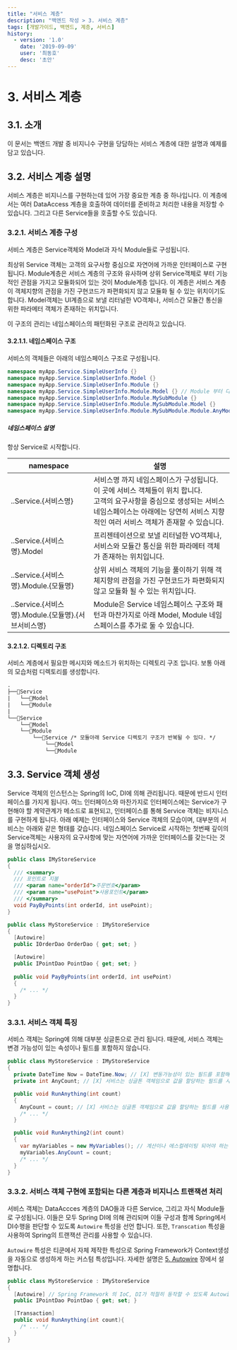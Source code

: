 ```yaml
---
title: "서비스 계층"
description: "백엔드 작성 > 3. 서비스 계층"
tags: [개발가이드, 백엔드, 계층, 서비스]
history:
  - version: '1.0'
    date: '2019-09-09'
    user: '최동호'
    desc: '초안'
---
```

# 3. 서비스 계층

## 3.1. 소개
이 문서는 백엔드 개발 중 비지니수 구현을 당담하는 서비스 계층에 대한 설명과 예제를 담고 있습니다.

## 3.2. 서비스 계층 설명
서비스 계층은 비지니스를 구현하는데 있어 가장 중요한 계층 중 하나입니다.
이 계층에서는 여러 DataAccess 계층을 호출하여 데이터를 준비하고 처리한 내용을 저장할 수 있습니다. 그리고 다른 Service들을 호출할 수도 있습니다.

### 3.2.1. 서비스 계층 구성
서비스 계층은 Service객체와 Model과 자식 Module들로 구성됩니다.

최상위 Service 객체는 고객의 요구사항 중심으로 자연어에 가까운 인터페이스로 구현됩니다.
Module계층은 서비스 계층의 구조와 유사하며 상위 Service객체로 부터 기능적인 관점을 가지고 모듈화되어 있는 것이 Module계층 입니다. 이 계층은 서비스 계층이 객체지향의 관점을 가진 구현코드가 파편화되지 않고 모듈화 될 수 있는 위치이기도 합니다.
Model객체는 UI계층으로 보낼 리터널한 VO객체나, 서비스간 모듈간 통신을 위한 파라메터 객체가 존재하는 위치입니다.

이 구조의 관리는 네임스페이스의 패턴화된 구조로 관리하고 있습니다.

#### 3.2.1.1. 네임스페이스 구조
서비스의 객체들은 아래의 네임스페이스 구조로 구성됩니다.

```cs
namespace myApp.Service.SimpleUserInfo {}
namespace myApp.Service.SimpleUserInfo.Model {}
namespace myApp.Service.SimpleUserInfo.Module {}
namespace myApp.Service.SimpleUserInfo.Module.Model {} // Module 부터 다시 Service의 namespace 패턴을 반복한다
namespace myApp.Service.SimpleUserInfo.Module.MySubModule {}
namespace myApp.Service.SimpleUserInfo.Module.MySubModule.Model {}
namespace myApp.Service.SimpleUserInfo.Module.MySubModule.Module.AnyModules {}
```

##### 네임스페이스 설명
항상 Service로 시작합니다.

| namespace | 설명 |
| --- | --- |
| ..Service.{서비스명} | 서비스명 까지 네임스페이스가 구성됩니다. 이 곳에 서비스 객체들이 위치 합니다.<br/>고객의 요구사항을 중심으로 생성되는 서비스 네임스페이스는 아래에는 당연히 서비스 지향적인 여러 서비스 객체가 존재할 수 있습니다. |
| ..Service.{서비스명}.Model | 프리젠테이션으로 보낼 리터널한 VO객체나, 서비스와 모듈간 통신을 위한 파라메터 객체가 존재하는 위치입니다. |
| ..Service.{서비스명}.Module.{모듈명} | 상위 서비스 객체의 기능을 풀이하기 위해 객체지향의 관점을 가진 구현코드가 파편화되지 않고 모듈화 될 수 있는 위치입니다. |
| ..Service.{서비스명}.Module.{모듈명}.{서브서비스명} | Module은 Service 네임스페이스 구조와 패턴과 마찬가지로 아래 Model, Module 네임스페이스를 추가로 둘 수 있습니다. |

#### 3.2.1.2. 디렉토리 구조
서비스 계층에서 필요한 메시지와 메소드가 위치하는 디렉토리 구조 입니다.
보통 아래의 모습처럼 디렉토리를 생성합니다.

```diff
.
├──📁Service
|   └──📁Model
|   └──📁Module
|
└──📁Service
    └──📁Model
    └──📁Module
        └──📁Service /* 모듈아래 Service 디렉토기 구조가 반복될 수 있다. */
            └──📁Model
            └──📁Module
```

## 3.3. Service 객체 생성
Service 객체의 인스턴스는 Spring의 IoC, DI에 의해 관리됩니다. 때문에 반드시 인터페이스를 가지게 됩니다.
여느 인터페이스와 마찬가지로 인터페이스에는 Service가 구현해야 할 계약관계가 메소드로 표현되고, 인터페이스를 통해 Service 객체는 비지니스를 구현하게 됩니다.
아래 예제는 인터페이스와 Service 객체의 모습이며, 대부분의 서비스는 아래와 같은 형태를 갖습니다.
네임스페이스 Service로 시작하는 첫번째 깊이의 Service객체는 사용자의 요구사항에 맞는 자연어에 가까운 인터페이스를 갖는다는 것을 명심하십시오.
```cs
public class IMyStoreService
{
  /// <summary>
  /// 포인트로 지불
  /// <param name="orderId">주문번호</param>
  /// <param name="usePoint">사용포인트</param>
  /// </summary>
  void PayByPoints(int orderId, int usePoint);
}

public class MyStoreService : IMyStoreService
{
  [Autowire]
  public IOrderDao OrderDao { get; set; }

  [Autowire]
  public IPointDao PointDao { get; set; }
  
  public void PayByPoints(int orderId, int usePoint)
  {
    /* ... */
  }
}
```

### 3.3.1. 서비스 객체 특징
서비스 객체는 Spring에 의해 대부분 싱글톤으로 관리 됩니다.
때문에, 서비스 객체는 변경 가능성이 있는 속성이나 필드를 포함하지 않습니다.

```cs
public class MyStoreService : IMyStoreService
{
  private DateTime Now = DateTime.Now; // [X] 변동가능성이 있는 필드를 포함해서는 안됩니다.
  private int AnyCount; // [X] 서비스는 싱글톤 객체임으로 값을 할당하는 필드를 사용해서는 안됩니다.

  public void RunAnything(int count)
  {
    AnyCount = count; // [X] 서비스는 싱글톤 객체임으로 값을 할당하는 필드를 사용해서는 안됩니다.
    /* ... */
  }

  public void RunAnything2(int count)
  {
    var myVariables = new MyVariables(); // 계산이나 에스컬레이팅 되어야 하는 변수들의 집합은 객체로 생성하여 직접 인스턴스를 관리하거나 파라메터로 전달해야 합니다.
    myVariables.AnyCount = count;
    /* ... */
  }
}
```

### 3.3.2. 서비스 객체 구현에 포함되는 다른 계층과 비지니스 트랜잭션 처리
서비스 객체는 DataAccces 계층의 DAO들과 다른 Service, 그리고 자식 Module들로 구성됩니다.
이들은 모두 Spring DI에 의해 관리되며 이들 구성과 함께 Spring에서 DI수행을 판단할 수 있도록 `Autowire` 특성을 선언 합니다.
또한, `Transcation` 특성을 사용하여 Spring의 트랜잭션 관리를 사용할 수 있습니다.

`Autowire` 특성은 티쿤에서 자체 제작한 특성으로 Spring Framework가 Context생성을 자동으로 생성하게 하는 커스텀 특성입니다.
자세한 설명은 [5. Autowire](/pages/devguide/backend/autowire.html) 장에서 설명합니다.
```cs
public class MyStoreService : IMyStoreService
{
  [Autowire] // Spring Framework 의 IoC, DI가 적절히 동작할 수 있도록 Autowire 특성을 선언합니다.
  public IPointDao PointDao { get; set; }

  [Transaction]
  public void RunAnything(int count){
    /* ... */
  }
}
```
